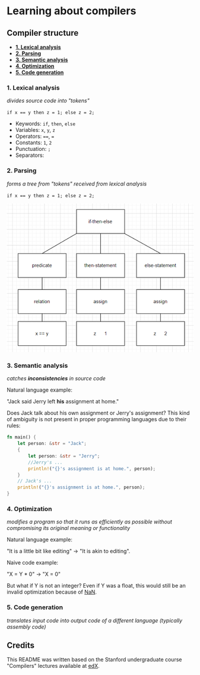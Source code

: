 # Learning about compilers <!-- omit in toc -->

## Compiler structure <!-- omit in toc -->

- [**1. Lexical analysis**](#1-lexical-analysis)
- [**2. Parsing**](#2-parsing)
- [**3. Semantic analysis**](#3-semantic-analysis)
- [**4. Optimization**](#4-optimization)
- [**5. Code generation**](#5-code-generation)

### **1. Lexical analysis**

*divides source code into "tokens"*

`if x == y then z = 1; else z = 2;`

* Keywords: `if`, `then`, `else`
* Variables: `x`, `y`, `z`
* Operators: `==`, `=`
* Constants: `1`, `2`
* Punctuation: `;`
* Separators: ` `

### **2. Parsing**

*forms a tree from "tokens" received from lexical analysis*

`if x == y then z = 1; else z = 2;`

![parse-tree](./imgs/parse-tree.PNG)

### **3. Semantic analysis**

*catches **inconsistencies** in source code*

Natural language example:

"Jack said Jerry left **his** assignment at home."

Does Jack talk about his own assignment or Jerry's assignment? This kind of ambiguity is not present in proper programming languages due to their rules:

```rust
fn main() {
    let person: &str = "Jack";
    {
        let person: &str = "Jerry";
        //Jerry's ...
        println!("{}'s assignment is at home.", person);
    }
    // Jack's ...
    println!("{}'s assignment is at home.", person);
}
```

### **4. Optimization**

*modifies a program so that it runs as efficiently as possible without compromising its original meaning or functionality*

Natural language example:

"It is a little bit like editing" -> "It is akin to editing".

Naive code example:

"X = Y * 0" -> "X = 0"

But what if Y is not an integer? Even if Y was a float, this would still be an invalid optimization because of [NaN](https://stackoverflow.com/questions/30242196/is-floating-point-multiplication-by-zero-guaranteed-to-produce-zero).

### **5. Code generation**

*translates input code into output code of a different language (typically assembly code)*

## Credits <!-- omit in toc -->

This README was written based on the Stanford undergraduate course "Compilers" lectures available at [edX](https://www.edx.org/course/compilers).